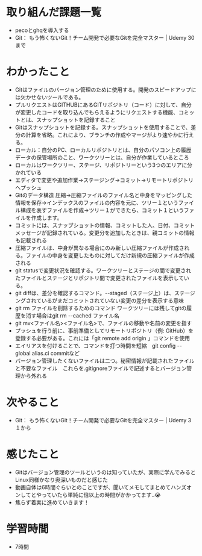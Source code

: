 # 取り組んだ課題一覧
- pecoとghqを導入する
- Git： もう怖くないGit！チーム開発で必要なGitを完全マスター | Udemy 30まで


# わかったこと
- Gitはファイルのバージョン管理のために使用する。開発のスピードアップには欠かせないツールである。
- プルリクエストはGITHUBにあるGITリポジトリ（コード）に対して、自分が変更したコードを取り込んでもらえるようにリクエストする機能、コミットとは、スナップショットを記録すること
- Gitはスナップショットを記録する。スナップショットを使用することで、差分の計算を省略。これにより、ブランチの作成やマージがより速やかに行える。
- ローカル：自分のPC、ローカルリポジトリとは、自分のパソコン上の履歴データの保管場所のこと、ワークツリーとは、自分が作業しているところ
- ローカルはワークツリー、ステージ、リポジトリーという3つのエリアに分かれている
- エディタで変更や追加作業→ステージング→コミット→リモートリポジトリへプッシュ
- Gitのデータ構造  圧縮→圧縮ファイルのファイル名と中身をマッピングした情報を保存→インデックスのファイルの内容を元に、ツリー１というファイル構成を表すファイルを作成→ツリー１ができたら、コミット１というファイルを作成します。
- コミットには、スナップショットの情報、コミットした人、日付、コミットメッセージが記録されている。変更分を追加したときは、親コミットの情報も記載される
- 圧縮ファイルは、中身が異なる場合にのみ新しい圧縮ファイルが作成される。ファイルの中身を変更したものに対してだけ新規の圧縮ファイルが作成される
- git statusで変更状況を確認する。ワークツリーとステージの間で変更されたファイルとステージとリポジトリ間で変更されたファイルを表示している。
- git diffは、差分を確認するコマンド。--staged（ステージ上）は、ステージングされているがまだコミットされていない変更の差分を表示する意味
- git rm ファイルを削除するためのコマンド ワークツリーには残してgitの履歴を消す場合はgit rm --cached ファイル名
- git mv<ファイル名><ファイル名>で、ファイルの移動や名前の変更を指す
- プッシュを行う前に、事前準備としてリモートリポジトリ（例: GitHub）を登録する必要がある。これには「git remote add origin <URL>」コマンドを使用
- エイリアスを付けることで、コマンドを打つ時間を短縮　git config --global alias.ci commitなど
- バージョン管理したくないファイルは二つ。秘密情報が記載されたファイルと不要なファイル　これらを.gitignoreファイルで記述するとバージョン管理から外れる


# 次やること
- Git： もう怖くないGit！チーム開発で必要なGitを完全マスター | Udemy 3１から

# 感じたこと
- Gitはバージョン管理のツールというのは知っていたが、実際に学んでみるとLinux同様かなり奥深いものだと感じた
- 動画自体は6時間ぐらいとのことですが、聞いてメモしてまとめてハンズオンしてとやっていたら単純に倍以上の時間がかかってます..😭
- 焦らず着実に進めていきます！

# 学習時間
- 7時間
